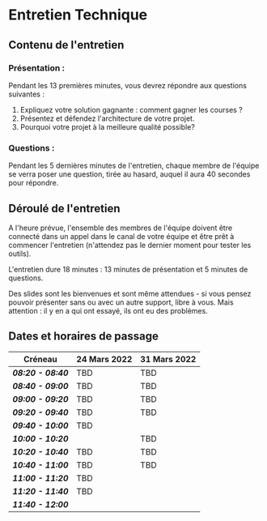 # Entretien Technique

## Contenu de l'entretien

### Présentation :

Pendant les 13 premières minutes, vous devrez répondre aux questions suivantes :

1. Expliquez votre solution gagnante : comment gagner les courses ?
2.  Présentez et défendez l'architecture de votre projet.
3.  Pourquoi votre projet à la meilleure qualité possible?

### Questions :

Pendant les 5 dernières minutes de l'entretien, chaque membre de l'équipe se verra poser une question, tirée au hasard, auquel il aura 40 secondes pour répondre.

## Déroulé de l'entretien

A l'heure prévue, l'ensemble des membres de l'équipe doivent être connecté dans un appel dans le canal de votre équipe  et être prêt à commencer l'entretien (n'attendez pas le dernier moment pour tester les outils).

L'entretien dure 18 minutes : 13 minutes de présentation et 5 minutes de questions.

Des slides sont les bienvenues et sont même attendues - si vous pensez pouvoir présenter sans ou avec un autre support, libre à vous. Mais attention : il y en a qui ont essayé, ils ont eu des problèmes.

## Dates et horaires de passage

| Créneau | 24 Mars 2022 | 31 Mars 2022 |
|--|--|--|
| ***08:20 - 08:40*** | TBD | TBD |
| ***08:40 - 09:00*** | TBD | TBD |
| ***09:00 - 09:20*** | TBD | TBD |
| ***09:20 - 09:40*** | TBD | TBD |
| ***09:40 - 10:00*** | TBD |  |
| ***10:00 - 10:20*** |  | TBD |
| ***10:20 - 10:40*** | TBD | TBD |
| ***10:40 - 11:00*** | TBD | TBD |
| ***11:00 - 11:20*** | TBD |  |
| ***11:20 - 11:40*** | TBD |  |
| ***11:40 - 12:00*** |  |  |
